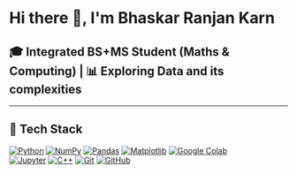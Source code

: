 # Hi there 👋, I'm Bhaskar Ranjan Karn

## 🎓 Integrated BS+MS Student (Maths & Computing) | 📊 Exploring Data and its complexities

---

## 🧰 Tech Stack  
[![Python](https://img.shields.io/badge/Python-3776AB?style=for-the-badge&logo=python&logoColor=white)](https://www.python.org/doc/) 
[![NumPy](https://img.shields.io/badge/NumPy-013243?style=for-the-badge&logo=numpy&logoColor=white)](https://numpy.org/doc/) 
[![Pandas](https://img.shields.io/badge/Pandas-150458?style=for-the-badge&logo=pandas&logoColor=white)](https://pandas.pydata.org/docs/) 
[![Matplotlib](https://img.shields.io/badge/Matplotlib-005571?style=for-the-badge&logo=plotly&logoColor=white)](https://matplotlib.org/stable/users/index.html) 
[![Google Colab](https://img.shields.io/badge/Google%20Colab-F9AB00?style=for-the-badge&logo=googlecolab&logoColor=white)](https://colab.research.google.com/)  
[![Jupyter](https://img.shields.io/badge/Jupyter-F37626?style=for-the-badge&logo=jupyter&logoColor=white)](https://jupyter.org/) 
[![C++](https://img.shields.io/badge/C++-00599C?style=for-the-badge&logo=c%2b%2b&logoColor=white)](https://isocpp.org/std/the-standard) 
[![Git](https://img.shields.io/badge/Git-F05032?style=for-the-badge&logo=git&logoColor=white)](https://git-scm.com/doc) 
[![GitHub](https://img.shields.io/badge/GitHub-181717?style=for-the-badge&logo=github&logoColor=white)](https://docs.github.com/en)


